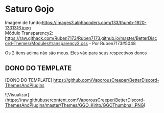 # Saturo Gojo
Imagem de fundo:https://images3.alphacoders.com/133/thumb-1920-1331316.jpeg \
Módulo Transparency2: https://raw.githack.com/Ruben7173/Ruben7173.github.io/master/BetterDiscord-Themes/Modules/transparency2.css - Por Ruben7173#5048

Os 2 itens acima não são meus. Eles vão para seus respectivos donos

## DONO DO TEMPLATE

[DONO DO TEMPLATE] https://github.com/VaporousCreeper/BetterDiscord-ThemesAndPlugins

![Visualizar] (https://raw.githubusercontent.com/VaporousCreeper/BetterDiscord-ThemesAndPlugins/master/Themes/GGO_Kirito/GGOThumbnail.PNG)
